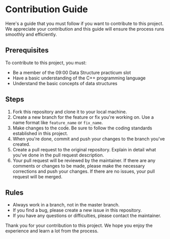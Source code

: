 # Contribution Guide

Here's a guide that you must follow if you want to contribute to this project. We appreciate your contribution and this guide will ensure the process runs smoothly and efficiently.

## Prerequisites

To contribute to this project, you must:
- Be a member of the 09:00 Data Structure practicum slot
- Have a basic understanding of the C++ programming language
- Understand the basic concepts of data structures

## Steps

1. Fork this repository and clone it to your local machine.
2. Create a new branch for the feature or fix you're working on. Use a name format like `feature_name` or `fix_name`.
3. Make changes to the code. Be sure to follow the coding standards established in this project.
4. When you're done, commit and push your changes to the branch you've created.
5. Create a pull request to the original repository. Explain in detail what you've done in the pull request description.
6. Your pull request will be reviewed by the maintainer. If there are any comments or changes to be made, please make the necessary corrections and push your changes. If there are no issues, your pull request will be merged.

## Rules

- Always work in a branch, not in the master branch.
- If you find a bug, please create a new issue in this repository.
- If you have any questions or difficulties, please contact the maintainer.

Thank you for your contribution to this project. We hope you enjoy the experience and learn a lot from the process.
